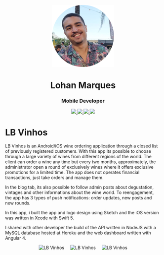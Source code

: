 <p align="center">
	<img width="200" height="200" src="./images/profile.png"/> 
</p>
<h1 align="center">Lohan Marques</h1>
<h3 align="center">Mobile Developer</h3>

<p align="center"> 
	<a href="https://github.com/MarqSan">
		<img src="https://img.shields.io/static/v1?label=Github&message=MarqSan&color=black">	
	</a>
	<a href="https://www.linkedin.com/in/lohan-marques/">
		<img src="https://img.shields.io/static/v1?label=LinkedIn&message=lohan-marques&color=blue">	
	</a>
	<a href="./resume.pdf">
		<img src="https://img.shields.io/static/v1?label=Resume&message=PDF&color=green">	
	</a>
	<a href="mailto:lohanmsantos@gmail.com">
		<img src="https://img.shields.io/static/v1?label=Email&message=lohanmsantos&color=red">	
	</a>
</p>

# LB Vinhos
LB Vinhos is an Android/iOS wine ordering application through a closed list of previously registered customers. With this app its possible to choose through a large variety of wines from different regions of the world. The client can order a wine any time but every two months, approximately, the administrator open a round of exclusively wines where it offers exclusive promotions for a limited time. The app does not operates financial transactions, just take orders and manage them.

In the blog tab, its also possible to follow admin posts about degustation, vintages and other informations about the wine world. To reengagement, the app has 3 types of push notifications: order updates, new posts and new rounds.

In this app, i built the app and logo design using Sketch and the iOS version was written in Xcode with Swift 5. 

I shared with other developer the build of the API written in NodeJS with a MySQL database hosted at Heroku and the web dashboard written with Angular 4.
  
<p align="center">
<img src="images/lbvinhos/lbinhos-home.png" width="230" title="LB Vinhos">&nbsp;&nbsp;&nbsp;&nbsp;&nbsp;<img src="images/lbvinhos/lbinhos-wine-details.png" width="230" title="LB Vinhos">&nbsp;&nbsp;&nbsp;&nbsp;&nbsp;<img src="images/lbvinhos/lbvinhos-orders" width="230"title="LB Vinhos">
</p>
